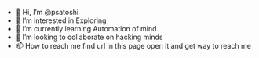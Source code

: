 - 👋 Hi, I’m @psatoshi
- 👀 I’m interested in Exploring
- 🌱 I’m currently learning Automation of mind
- 💞️ I’m looking to collaborate on hacking minds
- 📫 How to reach me find url in this page open it and get way to reach me

<!---
psatoshi/psatoshi is a ✨ special ✨ repository because its `README.md` (this file) appears on your GitHub profile.
You can click the Preview link to take a look at your changes.
--->
